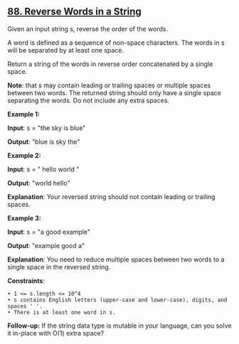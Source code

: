 <h2><a href="https://leetcode.com/problems/reverse-words-in-a-string/description/">88. Reverse Words in a String</a></h2>

Given an input string s, reverse the order of the words.

A word is defined as a sequence of non-space characters. The words in s will be separated by at least one space.

Return a string of the words in reverse order concatenated by a single space.

**Note**: that s may contain leading or trailing spaces or multiple spaces between two words. The returned string should only have a single space separating the words. Do not include any extra spaces.

**Example 1:**

**Input**: s = "the sky is blue"

**Output**: "blue is sky the"

**Example 2:**

**Input**: s = "  hello world  "

**Output**: "world hello"

**Explanation**: Your reversed string should not contain leading or trailing spaces.

**Example 3:**

**Input**: s = "a good   example"

**Output**: "example good a"

**Explanation**: You need to reduce multiple spaces between two words to a single space in the reversed string.


**Constraints**:

    • 1 <= s.length <= 10^4
    • s contains English letters (upper-case and lower-case), digits, and spaces ' '.
    • There is at least one word in s.

**Follow-up:** If the string data type is mutable in your language, can you solve it in-place with O(1) extra space?
